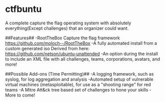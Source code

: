 # ctfbuntu
A complete capture the flag operating system with absolutely everything(Except challenges) that an organizer could want.

##Features##
-RootTheBox Capture the flag framework
https://github.com/moloch--/RootTheBox
-A fully automated install from a custom generated iso
Derived from here: https://github.com/netson/ubuntu-unattended
-An option during the install to include an XML file with all challenges, teams, corporations, avatars, and more!

##Possible Add-ons (Time Permitting)##
-A logging framework, such as syslog, for log aggregation and analysis 
-Automated setup of vulnerable virtual machines (metasploitable), for use as a "shooting range" for red teams
-A Mitre Att&ck tree based set of challenges to hone your skills
-More to come!
